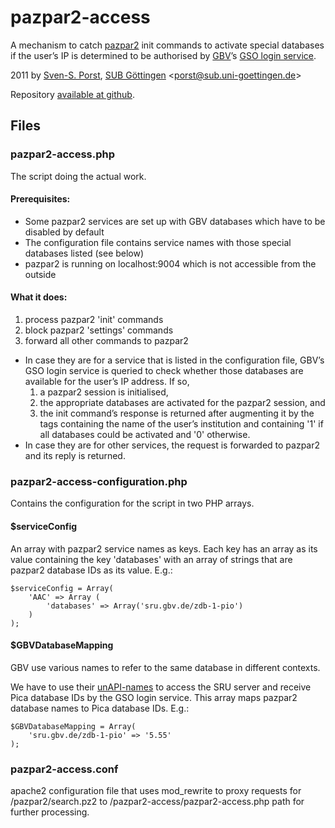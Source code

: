 # pazpar2-access
A mechanism to catch [pazpar2](http://www.indexdata.com/pazpar2) init commands to activate special databases if the user’s IP is determined to be authorised by [GBV](http://www.gbv.de/)’s [GSO login service](http://gso.gbv.de/login/XML=1.0/AUTH?IP=134.76.1.1).

2011 by [Sven-S. Porst](http://earthlingsoft.net/ssp/), [SUB Göttingen](http://www.sub.uni-goettingen.de/) <[porst@sub.uni-goettingen.de](mailto:porst@sub.uni-goettingen.de?subject=pazpar2-access)>

Repository [available at github](https://github.com/ssp/pazpar2-access).


## Files

### pazpar2-access.php
The script doing the actual work.

#### Prerequisites:
* Some pazpar2 services are set up with GBV databases which have to be disabled by default
* The configuration file contains service names with those special databases listed (see below)
* pazpar2 is running on localhost:9004 which is not accessible from the outside

#### What it does:
1. process pazpar2 'init' commands
2. block pazpar2 'settings' commands
3. forward all other commands to pazpar2

* In case they are for a service that is listed in the configuration file, GBV’s GSO login service is queried to check whether those databases are available for the user’s IP address. If so,
	1. a pazpar2 session is initialised,
	2. the appropriate databases are activated for the pazpar2 session, and
	3. the init command’s response is returned after augmenting it by the tags <institution> containing the name of the user’s institution and <allServers> containing '1' if all databases could be activated and '0' otherwise.
* In case they are for other services, the request is forwarded to pazpar2 and its reply is returned.

### pazpar2-access-configuration.php
Contains the configuration for the script in two PHP arrays.

#### $serviceConfig
An array with pazpar2 service names as keys. Each key has an array as its value containing the key 'databases' with an array of strings that are pazpar2 database IDs as its value. E.g.:

	$serviceConfig = Array(
		'AAC' => Array (
			'databases' => Array('sru.gbv.de/zdb-1-pio')
		)
	);

#### $GBVDatabaseMapping
GBV use various names to refer to the same database in different contexts.

We have to use their [unAPI-names](http://uri.gbv.de/database/) to access the SRU server and receive Pica database IDs by the GSO login service. This array maps pazpar2 database names to Pica database IDs. E.g.:

	$GBVDatabaseMapping = Array(
		'sru.gbv.de/zdb-1-pio' => '5.55'
	);

### pazpar2-access.conf
apache2 configuration file that uses mod_rewrite to proxy requests for /pazpar2/search.pz2 to /pazpar2-access/pazpar2-access.php path for further processing.

